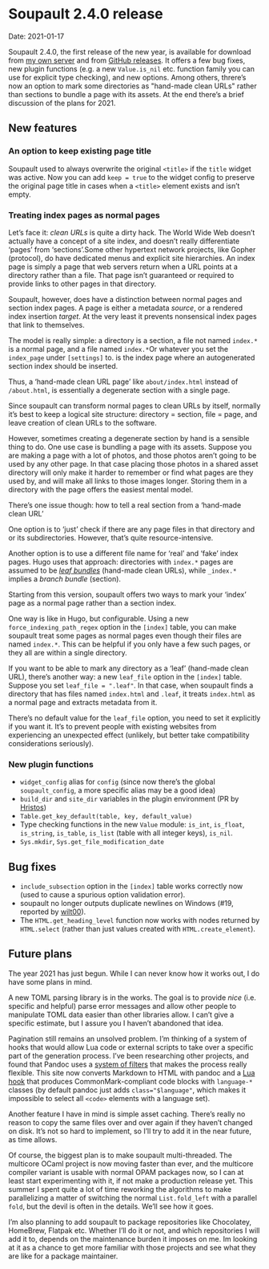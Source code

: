 <h1 id="post-title">Soupault 2.4.0 release</h1>

<p>Date: <time id="post-date">2021-01-17</time> </p>

<p id="post-excerpt">
Soupault 2.4.0, the first release of the new year, is available for download from <a href="https://files.baturin.org/software/soupault/2.4.0">my own server</a>
and from <a href="https://github.com/dmbaturin/soupault/releases/tag/2.4.0">GitHub releases</a>.
It offers a few bug fixes, new plugin functions (e.g. a new <code>Value.is_nil</code> etc. function family you can use for explicit type checking),
and new options. Among others, threre’s now an option to mark some directories as "hand-made clean URLs" rather than sections to
bundle a page with its assets. At the end there’s a brief discussion of the plans for 2021.
</p>

## New features

### An option to keep existing page title

Soupault used to always overwrite the original `<title>` if the `title` widget was active.
Now you can add `keep = true` to the widget config to preserve the original page title
in cases when a `<title>` element exists and isn’t empty.

### Treating index pages as normal pages

Let’s face it: *clean URLs* is quite a dirty hack. The World Wide Web doesn’t actually have a concept of a site index,
and doesn’t really differentiate ‘pages’ from ‘sections’.<fn>Some other hypertext network projects, like <wikipedia>Gopher (protocol)</wikipedia>,
do have dedicated menus and explicit site hierarchies.</fn>
An index page is simply a page that web servers return when a URL points at a directory rather than a file.
That page isn’t guaranteed or required to provide links to other pages in that directory.

Soupault, however, does have a distinction between normal pages and section index pages. A page is either a metadata _source_,
or a rendered index insertion _target_. At the very least it prevents nonsensical index pages that link to themselves.

The model is really simple: a directory is a section, a file not named `index.*` is a normal page,
and a file named `index.*`<fn>Or whatever you set the <code>index_page</code> under <code>[settings]</code> to.</fn>
 is the index page where an autogenerated section index should be inserted.

Thus, a ‘hand-made clean URL page’ like `about/index.html` instead of `/about.html`, is essentially a degenerate section with a single page.

Since soupault can transform normal pages to clean URLs by itself, normally it’s best to keep a logical site structure:
directory = section, file = page, and leave creation of clean URLs to the software.

However, sometimes creating a degenerate section by hand is a sensible thing to do. One use case is bundling a page with its assets.
Suppose you are making a page with a lot of photos, and those photos aren’t going to be used by any other page.
In that case placing those photos in a shared asset directory will only make it harder to remember or find what pages are they used by,
and will make all links to those images longer.
Storing them in a directory with the page offers the easiest mental model.

There’s one issue though: how to tell a real section from a ‘hand-made clean URL’

One option is to ‘just’ check if there are any page files in that directory and or its subdirectories.
However, that’s quite resource-intensive.

Another option is to use a different file name for ‘real’ and ‘fake’ index pages.
Hugo uses that approach: directories with `index.*` pages are assumed to be [*leaf bundles*](https://gohugo.io/content-management/page-bundles/)
(hand-made clean URLs), while `_index.*` implies a *branch bundle* (section).

Starting from this version, soupault offers two ways to mark your ‘index’ page as a normal page rather than a section index.

One way is like in Hugo, but configurable. Using a new `force_indexing_path_regex` option in the `[index]` table,
you can make soupault treat some pages as normal pages even though their files are named `index.*`.
This can be helpful if you only have a few such pages, or they all are within a single directory.

If you want to be able to mark any directory as a ‘leaf’ (hand-made clean URL), there’s another way:
a new `leaf_file` option in the `[index]` table. Suppose you set `leaf_file = ".leaf"`.
In that case, when soupault finds a directory that has files named `index.html` and `.leaf`,
it treats `index.html` as a normal page and extracts metadata from it.

There’s no default value for the `leaf_file` option, you need to set it explicitly if you want it.
It’s to prevent people with existing websites from experiencing an unexpected effect
(unlikely, but better take compatibility considerations seriously).

### New plugin functions

* `widget_config` alias for `config` (since now there’s the global `soupault_config`, a more specific alias may be a good idea)
* `build_dir` and `site_dir` variables in the plugin environment (PR by [Hristos](https://hristos.lol))
* `Table.get_key_default(table, key, default_value)`
* Type checking functions in the new `Value` module: `is_int`, `is_float`, `is_string`, `is_table`, `is_list` (table with all integer keys), `is_nil`.
* `Sys.mkdir`, `Sys.get_file_modification_date`

## Bug fixes

* `include_subsection` option in the `[index]` table works correctly now (used to cause a spurious option validation error).
* soupault no longer outputs duplicate newlines on Windows (#19, reported by [wilt00](https://github.com/wilt00)).
* The `HTML.get_heading_level` function now works with nodes returned by `HTML.select` (rather than just values created with `HTML.create_element`).

## Future plans

The year 2021 has just begun. While I can never know how it works out, I do have some plans in mind.

A new TOML parsing library is in the works. The goal is to provide _nice_ (i.e. specific and helpful) parse error messages
and allow other people to manipulate TOML data easier than other libraries allow. I can’t give a specific estimate,
but I assure you I haven’t abandoned that idea.

Pagination still remains an unsolved problem. I’m thinking of a system of hooks that would allow Lua code or external scripts
to take over a specific part of the generation process. I’ve been researching other projects, and found that
Pandoc uses a [system of filters](https://pandoc.org/lua-filters.html) that makes the process really flexible.
This site now converts Markdown to HTML with pandoc and a [Lua hook](https://github.com/dmbaturin/soupault-website/blob/master/scripts/cmark-code-blocks.lua)
that produces CommonMark-compliant code blocks with `language-*` classes (by default pandoc just adds `class="$language"`, which makes it impossible
to select all `<code>` elements with a language set).

Another feature I have in mind is simple asset caching. There’s really no reason to copy the same files over and over again
if they haven’t changed on disk. It’s not so hard to implement, so I’ll try to add it in the near future, as time allows.

Of course, the biggest plan is to make soupault multi-threaded. The multicore OCaml project is now moving faster than ever,
and the multicore compiler variant is usable with normal OPAM packages now, so I can at least start experimenting with it,
if not make a production release yet.
This summer I spent quite a lot of time reworking the algorithms to make parallelizing a matter of switching
the normal `List.fold_left` with a parallel `fold`, but the devil is often in the details. We’ll see how it goes.

I’m also planning to add soupault to package repositories like Chocolatey, HomeBrew, Flatpak etc.
Whether I’ll do it or not, and which repositories I will add it to, depends on the maintenance burden it imposes on me.
Im looking at it as a chance to get more familiar with those projects and see what they are like for a package maintainer.

